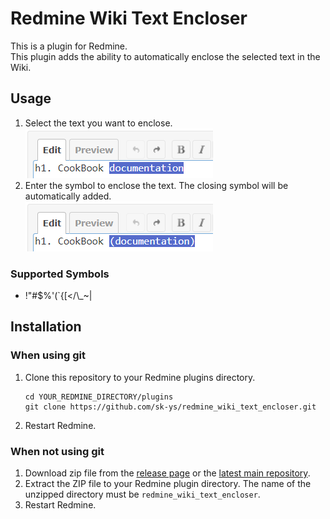 # Redmine Wiki Text Encloser

This is a plugin for Redmine.  
This plugin adds the ability to automatically enclose the selected text in the Wiki.

## Usage
1. Select the text you want to enclose.  
![01](doc/images/01_select_text.png)
2. Enter the symbol to enclose the text. The closing symbol will be automatically added.  
![02](doc/images/02_enter_symbol.png)

### Supported Symbols
- !"#$%'(`{[</\\_~|

## Installation
### When using git
1. Clone this repository to your Redmine plugins directory.
    ```
    cd YOUR_REDMINE_DIRECTORY/plugins
    git clone https://github.com/sk-ys/redmine_wiki_text_encloser.git
    ```
2. Restart Redmine.

### When not using git
1. Download zip file from the [release page](https://github.com/sk-ys/redmine_wiki_text_encloser/releases) or the [latest main repository](https://github.com/sk-ys/redmine_wiki_text_encloser/archive/refs/heads/main.zip). 
2. Extract the ZIP file to your Redmine plugin directory. The name of the unzipped directory must be `redmine_wiki_text_encloser`.
3. Restart Redmine.
